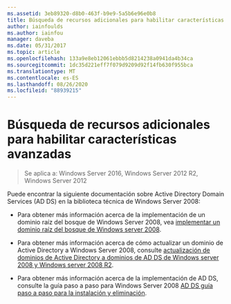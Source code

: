 ```yaml
---
ms.assetid: 3eb89320-d8b0-463f-b9e9-5a5b6e96e0b8
title: Búsqueda de recursos adicionales para habilitar características avanzadas
author: iainfoulds
ms.author: iainfou
manager: daveba
ms.date: 05/31/2017
ms.topic: article
ms.openlocfilehash: 133a9e8eb12061ebbb5d8214238a0941da4b34ca
ms.sourcegitcommit: 1dc35d221eff7f079d9209d92f14fb630f955bca
ms.translationtype: MT
ms.contentlocale: es-ES
ms.lasthandoff: 08/26/2020
ms.locfileid: "88939215"
---
```

# <a name="finding-additional-resources-for-enabling-advanced-features"></a>Búsqueda de recursos adicionales para habilitar características avanzadas

> Se aplica a: Windows Server 2016, Windows Server 2012 R2, Windows Server 2012

Puede encontrar la siguiente documentación sobre Active Directory Domain Services (AD DS) en la biblioteca técnica de Windows Server 2008:

- Para obtener más información acerca de la implementación de un dominio raíz del bosque de Windows Server 2008, vea [implementar un dominio raíz del bosque de Windows server 2008](/previous-versions/windows/it-pro/windows-server-2008-r2-and-2008/cc731174(v=ws.10)).

- Para obtener más información acerca de cómo actualizar un dominio de Active Directory a Windows Server 2008, consulte [actualización de dominios de Active Directory a dominios de AD DS de Windows server 2008 y Windows server 2008 R2](/previous-versions/windows/it-pro/windows-server-2008-r2-and-2008/cc731188(v=ws.10)).

- Para obtener más información acerca de la implementación de AD DS, consulte la guía paso a paso para Windows Server 2008 [AD DS guía paso a paso para la instalación y eliminación](/previous-versions/windows/it-pro/windows-server-2008-r2-and-2008/cc755258(v=ws.10)).
